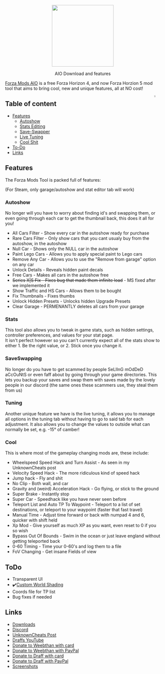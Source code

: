 <p align="center">
  <img width="200" height="200" src="https://cdn.discordapp.com/attachments/788949255749500958/896513980368035870/pogness.png">
</p>
<p align="center">
  AIO Download and features
</p>

[Forza Mods AIO](https://github.com/Yeethan69/AIO/releases/) is a free Forza Horizon 4, and now Forza Horzion 5 mod tool that aims to bring cool, new and unique features, all at NO cost!

<img align="right" src="https://i.imgur.com/NgbwjVb.png" height="4%">

## Table of content

- [Features](#features)
    - [Autoshow](#autoshow)
    - [Stats Editing](#stats)
    - [Save-Swapper](#saveswapping)
    - [Live Tuning](#tuning)
    - [Cool Shit](#cool)
- [To-Do](#todo)
- [Links](#links)

## Features

The Forza Mods Tool is packed full of features:

(For Steam, only garage/autoshow and stat editor tab will work)

### Autoshow

No longer will you have to worry about finding id's and swapping them, or even going through each car to get the thumbnail back, this does it all for you!
* All Cars Filter - Show every car in the autoshow ready for purchase
* Rare Cars Filter - Only show cars that you cant usualy buy from the autoshow, in the autoshow
* Null Car - Shows only the NULL car in the autoshow
* Paint Lego Cars - Allows you to apply special paint to Lego cars
* Remove Any Car - Allows you to use the "Remove from garage" option on any car
* Unlock Details - Reveals hidden paint decals 
* Free Cars - Makes all cars in the autoshow free
* ~~Series X|S Fix - Fixes bug that made them infinite load~~ - MS fixed after we implemented it
* Show Traffic and HS Cars - Allows them to be bought
* Fix Thumbnails - Fixes thumbs
* Unlock Hidden Presets - Unlocks hidden Upgrade Presets
* Clear Garage - PERMENANTLY deletes all cars from your garage


### Stats

This tool also allows you to tweak in game stats, such as hidden settings, controller preferences, and values for your stat page.   
It isn't perfect however so you can't currently expect all of the stats show to either 1. Be the right value, or 2. Stick once you change it.

### SaveSwapping

No longer do you have to get scammed by people SeLlInG mOdDeD aCcOuNtS or even faff about by going through your game directories. This lets you backup your saves and swap them with saves made by the lovely people in our discord (the same ones these scammers use, they steal them from us)

### Tuning

Another unique feature we have is the live tuning, it allows you to manage all options in the tuning tab without having to go to said tab for each adjustment.
It also allows you to change the values to outside what can normally be set, e.g. -15° of camber!

### Cool

This is where most of the gameplay changing mods are, these include:
* Wheelspeed Speed Hack and Turn Assist - As seen in my UnknownCheats post
* Velocity Speed Hack - The more ridiculous kind of speed hack
* Jump hack - Fly and shit
* No Clip - Both wall, and car
* Gravity and (weird) Acceleration Hack - Go flying, or stick to the ground
* Super Brake - Instantly stop
* Super Car - Speedhack like you have never seen before
* Teleport List and Auto TP To Waypoint - Teleport to a list of set destinations, or teleport to your waypoint (faster that fast travel)
* Manual Time - Adjust time forward or back with numpad 4 and 6, quicker with shift held
* Xp Mod - Give yourself as much XP as you want, even reset to 0 if you so wish
* Bypass Out Of Bounds - Swim in the ocean or just leave england without getting teleported back
* 0-60 Timing - Time your 0-60's and log them to a file
* FoV Changing - Get insane Fields of view

## ToDo

- Transparent UI
- ✔️[Custom World Shading](https://streamable.com/l2ftux)
- Coords file for TP list
- Bug fixes if needed

## Links

* [Downloads](https://github.com/Yeethan69/AIO/releases/)
* [Discord](https://discord.gg/2szBrzRTH9)
* [UnknownCheats Post](https://www.unknowncheats.me/forum/other-games/415227-fh4-speed-hack.html)
* [Draffs YouTube](https://www.youtube.com/c/comamnds)
* [Donate to Weebthan with card](https://www.buymeacoffee.com/Yeethan69)
* [Donate to Weebthan with PayPal](https://www.paypal.com/donate?hosted_button_id=DACQKRJ4HTZRN)
* [Donate to Draff with card](https://www.buymeacoffee.com/comamnds)
* [Donate to Draff with PayPal](https://www.paypal.com/donate?hosted_button_id=H37GURADQ2SXU)
* [Screenshots](https://imgur.com/a/4dynVdb)
